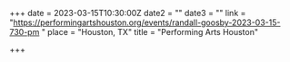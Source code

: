 +++
date = 2023-03-15T10:30:00Z
date2 = ""
date3 = ""
link = "https://performingartshouston.org/events/randall-goosby-2023-03-15-730-pm "
place = "Houston, TX"
title = "Performing Arts Houston"

+++
